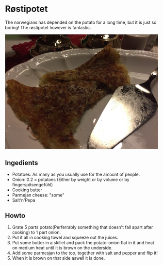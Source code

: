 # Røstipotet
The norwegians has depended on the potato for a long time, but it is just so boring! The røstipotet however is fantastic.

![](./static/Roestipotet.JPG)

## Ingedients
- Potatoes: As many as you usually use for the amount of people.
- Onion: 0.2 $\times$ potatoes (Either by weight or by volume or by fingerspitsengefühl)
- Cooking butter
- Parmejan cheese: "some"
- Salt'n'Pepa

## Howto
1. Grate 5 parts potato(Perferrably something that doesn't fall apart after cooking) to 1 part onion.
2. Put it all in cooking towel and squeeze out the juices.
3. Put some butter in a skillet and pack the potato-onion flat in it and heat on medium heat until it is brown on the underside.
4. Add some parmesjan to the top, together with salt and pepper and flip it!
5. When it is brown on that side aswell it is done.

